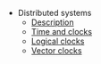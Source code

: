 - Distributed systems
    - [Description](courses/distributed_systems_course/1-description/)
    - [Time and clocks](courses/distributed_systems_course/2-time_and_clocks/)
    - [Logical clocks](courses/distributed_systems_course/3-logical_clocks/)
    - [Vector clocks](courses/distributed_systems_course/4-vector_clocks/)
